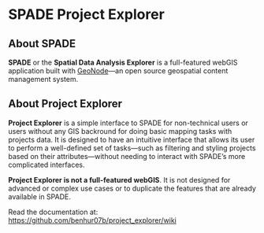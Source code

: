 # SPADE Project Explorer

## About SPADE
**SPADE** or the **Spatial Data Analysis Explorer** is a full-featured webGIS application built with [GeoNode](https://github.com/GeoNode/geonode)—an open source geospatial content management system.

## About Project Explorer
**Project Explorer** is a simple interface to SPADE for non-technical users or users without any GIS backround for doing basic mapping tasks with projects data. It is designed to have an intuitive interface that allows its user to perform a well-defined set of tasks—such as filtering and styling projects based on their attributes—without needing to interact with SPADE’s more complicated interfaces.

**Project Explorer is not a full-featured webGIS**. It is not designed for advanced or complex use cases or to duplicate the features that are already available in SPADE.

Read the documentation at: https://github.com/benhur07b/project_explorer/wiki
